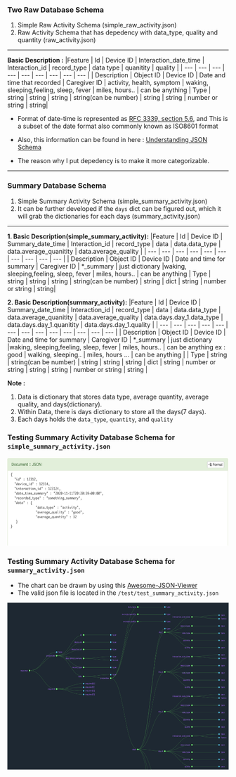 ### Two Raw Database Schema
1. Simple Raw Activity Schema (simple_raw_activity.json)
2. Raw Activity Schema that has depedency with data_type, quality and quantity (raw_activity.json)
----
**Basic Description :** 
|Feature      |       Id      | Device ID | Interaction_date_time       | Interaction_id | record_type             | data type | quanitity | quality |
| ---         |      ---      | ---       | ---                         |      ---       |   ---                     | ---       | ---       | ---     |
| Description | Object ID     | Device ID | Date and time that recorded | Caregiver ID   | activity, health, symptom | waking, sleeping,feeling, sleep, fever | miles, hours.. | can be anything 
| Type        | string       | string | string | string(can be number) | string | string | number or string | string|

* Format of date-time is represented as [RFC 3339, section 5.6](https://json-schema.org/draft/2019-09/json-schema-validation.html), and This is a subset of the date format also commonly known as ISO8601 format

* Also, this information can be found in here : [Understanding JSON Schema](https://json-schema.org/understanding-json-schema/UnderstandingJSONSchema.pdf)

* The reason why I put depedency is to make it more categorizable.

----
### Summary Database Schema
1. Simple Summary Activity Schema (simple_summary_activity.json)
2. It can be further developed if the ``days`` dict can be figured out, which it will grab the dictionaries for each days (summary_activity.json)
----

**1. Basic Description(simple_summary_activity):**
|Feature      |       Id      | Device ID | Summary_date_time       | Interaction_id | record_type             | data  | data.data_type | data.average_quanitity | data.average_quality |
| ---         |      ---      | ---       | ---                     |      ---       |   ---                     | ---       | ---       | ---     | --- |
| Description | Object ID     | Device ID | Date and time for summary | Caregiver ID   | *_summary | just dictionary |waking, sleeping,feeling, sleep, fever | miles, hours.. | can be anything 
| Type        | string       | string | string | string(can be number) | string | dict | string | number or string | string|

**2. Basic Description(summary_activity):**
|Feature      |       Id      | Device ID | Summary_date_time | Interaction_id | record_type | data  | data.data_type | data.average_quanitity | data.average_quality  |  data.days.day_1.data_type | data.days.day_1.quanitity | data.days.day_1.quality |
| ---         |      ---      | ---       | ---       | ---     | --- | --- | --- | --- | --- | --- | --- | --- |
| Description | Object ID     | Device ID | Date and time for summary | Caregiver ID   | *_summary | just dictionary |waking, sleeping,feeling, sleep, fever | miles, hours.. | can be anything ex : good | walking, sleeping.. | miles, hours ... | can be anything |
| Type        | string   | string(can be number) | string | string | string | dict | string | number or string | string | string | number or string | string |

**Note :**
1. Data is dictionary that stores data type, average quantity, average quality, and days(dictionary).
2. Within Data, there is days dictionary to store all the days(7 days).
3. Each days holds the ``data_type``, ``quantity``, and ``quality``

### Testing Summary Activity Database Schema for ``simple_summary_activity.json``
<p align = "center">
  <img src="./img/test.png" width = "700" height = "200" >
</p>

### Testing Summary Activity Database Schema for ``summary_activity.json``
* The chart can be drawn by using this [Awesome-JSON-Viewer](https://github.com/rbrahul/Awesome-JSON-Viewer)
* The valid json file is located in the ``/test/test_summary_activity.json``
<p align = "center">
  <img src="./img/summary_activity.png" width = "600" height = "380" >
</p>
